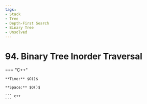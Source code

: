```yaml
---
tags:
- Stack
- Tree
- Depth-First Search
- Binary Tree
- Unsolved
---
```



# 94. Binary Tree Inorder Traversal

=== "C++"

    **Time:** $O()$

    **Space:** $O()$

    ``` c++
    ```